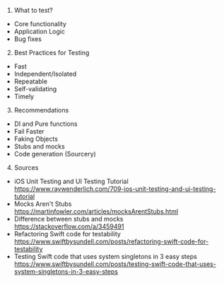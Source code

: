 1. What to test?
- Core functionality
- Application Logic
- Bug fixes

2. Best Practices for Testing
- Fast
- Independent/Isolated
- Repeatable
- Self-validating
- Timely

3. Recommendations
- DI and Pure functions
- Fail Faster
- Faking Objects
- Stubs and mocks
- Code generation (Sourcery)

4. Sources
- iOS Unit Testing and UI Testing Tutorial
https://www.raywenderlich.com/709-ios-unit-testing-and-ui-testing-tutorial
- Mocks Aren't Stubs
https://martinfowler.com/articles/mocksArentStubs.html
- Difference between stubs and mocks
https://stackoverflow.com/a/3459491
- Refactoring Swift code for testability
https://www.swiftbysundell.com/posts/refactoring-swift-code-for-testability
- Testing Swift code that uses system singletons in 3 easy steps
https://www.swiftbysundell.com/posts/testing-swift-code-that-uses-system-singletons-in-3-easy-steps
